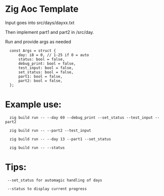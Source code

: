 # Zig Aoc Template
  Input goes into src/days/dayxx.txt
  
  Then implement part1 and part2 in /src/day.

  Run and provide args as needed

```zig
  const Args = struct {
      day: i8 = 0, // 1-25 if 0 = auto
      status: bool = false,
      debug_print: bool = false,
      test_input: bool = false,
      set_status: bool = false,
      part1: bool = false,
      part2: bool = false,
  };
  ```

# Example use:
```
  zig build run -- --day 69 --debug_print --set_status --test_input --part2

  zig build run -- --part2 --test_input

  zig build run -- --day 13 --part1 --set_status
  
  zig build run -- --status
```

# Tips:
```
 --set_status for automagic handling of days

 --status to display current progress
```
